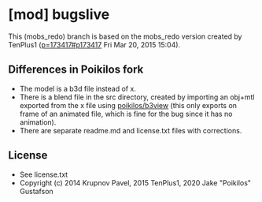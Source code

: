 # [mod] bugslive
This (mobs_redo) branch is based on the mobs_redo version created by
TenPlus1
([p=173417#p173417](https://forum.minetest.org/viewtopic.php?f=9&t=11174&hilit=bugslive#p173417)
Fri Mar 20, 2015 15:04).


## Differences in Poikilos fork
- The model is a b3d file instead of x.
- There is a blend file in the src directory, created by importing an
  obj+mtl exported from the x file using
  [poikilos/b3view](https://github.com/poikilos/b3view) (this only
  exports on frame of an animated file, which is fine for the bug since
  it has no animation).
- There are separate readme.md and license.txt files with corrections.


## License
- See license.txt
- Copyright (c) 2014 Krupnov Pavel, 2015 TenPlus1, 2020 Jake "Poikilos" Gustafson
